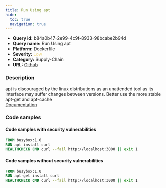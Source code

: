 ```yaml
---
title: Run Using apt
hide:
  toc: true
  navigation: true
---
```


<style>
  .highlight .hll {
    background-color: #ff171742;
  }
  .md-content {
    max-width: 1100px;
    margin: 0 auto;
  }
</style>

-   **Query id:** b84a0b47-2e99-4c9f-8933-98bcabe2b94d
-   **Query name:** Run Using apt
-   **Platform:** Dockerfile
-   **Severity:** <span style="color:#edd57e">Low</span>
-   **Category:** Supply-Chain
-   **URL:** [Github](https://github.com/Checkmarx/kics/tree/master/assets/queries/dockerfile/run_using_apt)

### Description
apt is discouraged by the linux distributions as an unattended tool as its interface may suffer changes between versions. Better use the more stable apt-get and apt-cache<br>
[Documentation](https://docs.docker.com/develop/develop-images/dockerfile_best-practices/#run)

### Code samples
#### Code samples with security vulnerabilities
```dockerfile title="Positive test num. 1 - dockerfile file" hl_lines="2"
FROM busybox:1.0
RUN apt install curl
HEALTHCHECK CMD curl --fail http://localhost:3000 || exit 1 

```


#### Code samples without security vulnerabilities
```dockerfile title="Negative test num. 1 - dockerfile file"
FROM busybox:1.0
RUN apt-get install curl
HEALTHCHECK CMD curl --fail http://localhost:3000 || exit 1 

```
